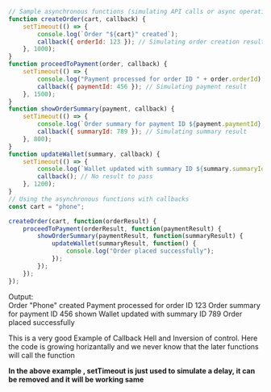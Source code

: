 ```javascript
// Sample asynchronous functions (simulating API calls or async operations)
function createOrder(cart, callback) {
    setTimeout(() => {
        console.log(`Order "${cart}" created`);
        callback({ orderId: 123 }); // Simulating order creation result
    }, 1000);
}
function proceedToPayment(order, callback) {
    setTimeout(() => {
        console.log("Payment processed for order ID " + order.orderId);
        callback({ paymentId: 456 }); // Simulating payment result
    }, 1500);
}
function showOrderSummary(payment, callback) {
    setTimeout(() => {
        console.log(`Order summary for payment ID ${payment.paymentId} shown`);
        callback({ summaryId: 789 }); // Simulating summary result
    }, 800);
}
function updateWallet(summary, callback) {
    setTimeout(() => {
        console.log(`Wallet updated with summary ID ${summary.summaryId}`);
        callback(); // No result to pass
    }, 1200);
}
// Using the asynchronous functions with callbacks
const cart = "phone";

createOrder(cart, function(orderResult) {
    proceedToPayment(orderResult, function(paymentResult) {
        showOrderSummary(paymentResult, function(summaryResult) {
            updateWallet(summaryResult, function() {
                console.log("Order placed successfully");
            });
        });
    });
});


```
Output:  
Order "Phone" created
    Payment processed for order ID 123
    Order summary for payment ID 456 shown
    Wallet updated with summary ID 789
    Order placed successfully


This is a very good Example of Callback Hell and Inversion of control.
Here the code is growing horizantally and we never know that the later functions will call the function

**In the above example , setTimeout is just used to simulate a delay, it can be removed and it will be working same**